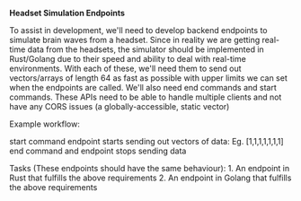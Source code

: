**Headset Simulation Endpoints**

To assist in development, we'll need to develop backend endpoints to simulate brain waves from a headset. Since in reality we are getting real-time data from the headsets, the simulator should be implemented in Rust/Golang due to their speed and ability to deal with real-time environments. With each of these, we'll need them to send out vectors/arrays of length 64 as fast as possible with upper limits we can set when the endpoints are called. We'll also need end commands and start commands. These APIs need to be able to handle multiple clients and not have any CORS issues (a globally-accessible, static vector)

Example workflow: 

start command
endpoint starts sending out vectors of data: Eg. [1,1,1,1,1,1,1] 
end command and endpoint stops sending data

Tasks (These endpoints should have the same behaviour):
    1. An endpoint in Rust that fulfills the above requirements
    2. An endpoint in Golang that fulfills the above requirements

